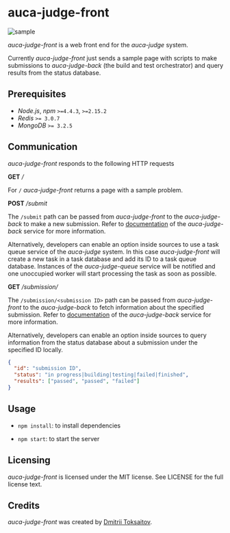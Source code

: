 auca-judge-front
================

![sample](http://i.imgur.com/9CdyTGM.png)

*auca-judge-front* is a web front end for the *auca-judge* system.

Currently *auca-judge-front* just sends a sample page  with scripts to make
submissions to *auca-judge-back* (the build and test orchestrator) and query
results from the status database.

## Prerequisites

* *Node.js*, *npm* `>=4.4.3`, `>=2.15.2`
* *Redis* `>= 3.0.7`
* *MongoDB* `>= 3.2.5`

## Communication

*auca-judge-front* responds to the following HTTP requests

**GET** */*

For `/` *auca-judge-front* returns a page with a sample problem.

**POST** */submit*

The `/submit` path can be passed from *auca-judge-front* to the
*auca-judge-back* to make a new submission. Refer to
[documentation](https://github.com/toksaitov/auca-judge-back) of the
*auca-judge-back* service for more information.

Alternatively, developers can enable an option inside sources to use a task
queue service of the *auca-judge* system. In this case *auca-judge-front* will
create a new task in a task database and add its ID to a task queue database.
Instances of the *auca-judge-queue* service will be notified and one unoccupied
worker will start processing the task as soon as possible.

**GET** */submission/<submission ID>*

The `/submission/<submission ID>` path can be passed from *auca-judge-front* to
the *auca-judge-back* to fetch information about the specified submission. Refer
to [documentation](https://github.com/toksaitov/auca-judge-back) of the
*auca-judge-back* service for more information.

Alternatively, developers can enable an option inside sources to query
information from the status database about a submission under the specified ID
locally.

```json
{
  "id": "submission ID",
  "status": "in progress|building|testing|failed|finished",
  "results": ["passed", "passed", "failed"]
}
```

## Usage

* `npm install`: to install dependencies

* `npm start`: to start the server

## Licensing

*auca-judge-front* is licensed under the MIT license. See LICENSE for the full
license text.

## Credits

*auca-judge-front* was created by [Dmitrii Toksaitov](https://github.com/toksaitov).
